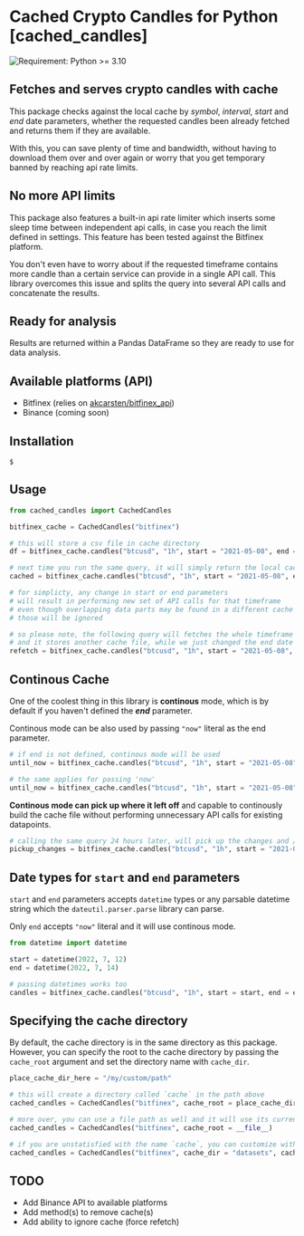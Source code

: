 # Cached Crypto Candles for Python [cached_candles]

![Requirement: Python >= 3.10](https://img.shields.io/badge/Python-%3E%3D%203.10-blue)

## Fetches and serves crypto candles with cache

This package checks against the local cache by *symbol*, *interval*, *start* and *end* date parameters, whether the requested candles been already fetched and returns them if they are available. 

With this, you can save plenty of time and bandwidth, without having to download them over and over again or worry that you get temporary banned by reaching api rate limits.

## No more API limits

This package also features a built-in api rate limiter which inserts some sleep time between independent api calls, in case you reach the limit defined in settings. This feature has been tested against the Bitfinex platform.

You don't even have to worry about if the requested timeframe contains more candle than a certain service can provide in a single API call. This library overcomes this issue and splits the query into several API calls and concatenate the results.

## Ready for analysis

Results are returned within a Pandas DataFrame so they are ready to use for data analysis.

## Available platforms (API)
- Bitfinex (relies on [akcarsten/bitfinex_api](https://github.com/akcarsten/bitfinex_api))
- Binance (coming soon)

## Installation

``` $ ```

## Usage
```python
from cached_candles import CachedCandles

bitfinex_cache = CachedCandles("bitfinex")

# this will store a csv file in cache directory 
df = bitfinex_cache.candles("btcusd", "1h", start = "2021-05-08", end = "2021-05-15")

# next time you run the same query, it will simply return the local cache result
cached = bitfinex_cache.candles("btcusd", "1h", start = "2021-05-08", end = "2021-05-15")

# for simplicty, any change in start or end parameters 
# will result in performing new set of API calls for that timeframe
# even though overlapping data parts may be found in a different cache files
# those will be ignored

# so please note, the following query will fetches the whole timeframe again
# and it stores another cache file, while we just changed the end date to one day later
refetch = bitfinex_cache.candles("btcusd", "1h", start = "2021-05-08", end = "2021-05-16")
```

## Continous Cache
One of the coolest thing in this library is **continous** mode, which is by default if you haven't defined the ***end*** parameter.

Continous mode can be also used by passing `"now"` literal as the end parameter.
```python
# if end is not defined, continous mode will be used
until_now = bitfinex_cache.candles("btcusd", "1h", start = "2021-05-08")

# the same applies for passing 'now'
until_now = bitfinex_cache.candles("btcusd", "1h", start = "2021-05-08", end = "now")
```

**Continous mode can pick up where it left off** and capable to continously build the cache file without performing unnecessary API calls for existing datapoints.

```python
# calling the same query 24 hours later, will pick up the changes and / or any new candles only
pickup_changes = bitfinex_cache.candles("btcusd", "1h", start = "2021-05-08", end = "now")
```

## Date types for `start` and `end` parameters
`start` and `end` parameters accepts `datetime` types or any parsable datetime string which the `dateutil.parser.parse` library can parse.

Only `end` accepts `"now"` literal and it will use continous mode.

```python
from datetime import datetime

start = datetime(2022, 7, 12)
end = datetime(2022, 7, 14)

# passing datetimes works too
candles = bitfinex_cache.candles("btcusd", "1h", start = start, end = end)
```

## Specifying the cache directory

By default, the cache directory is in the same directory as this package. However, you can specify the root to the cache directory by passing the `cache_root` argument and set the directory name with `cache_dir`.

```python
place_cache_dir_here = "/my/custom/path"

# this will create a directory called `cache` in the path above
cached_candles = CachedCandles("bitfinex", cache_root = place_cache_dir_here)

# more over, you can use a file path as well and it will use its current directory
cached_candles = CachedCandles("bitfinex", cache_root = __file__)

# if you are unstatisfied with the name `cache`, you can customize with `cache_dir`
cached_candles = CachedCandles("bitfinex", cache_dir = "datasets", cache_root = __file__)
```

## TODO
- Add Binance API to available platforms
- Add method(s) to remove cache(s)
- Add ability to ignore cache (force refetch)